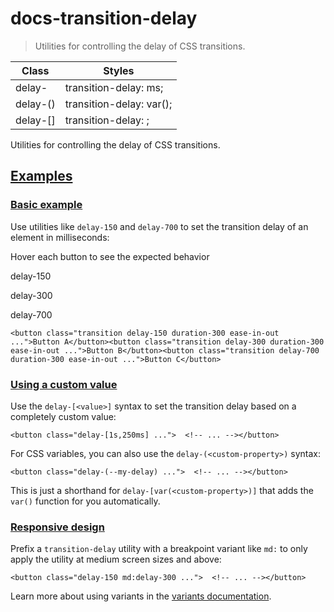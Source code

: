 # docs-transition-delay

> Utilities for controlling the delay of CSS transitions.

| Class                     | Styles                                    |
| ------------------------- | ----------------------------------------- |
| delay-<number>            | transition-delay: <number>ms;             |
| delay-(<custom-property>) | transition-delay: var(<custom-property>); |
| delay-[<value>]           | transition-delay: <value>;                |

Utilities for controlling the delay of CSS transitions.

## [Examples](#examples)

### [Basic example](#basic-example)

Use utilities like `delay-150` and `delay-700` to set the transition delay of an element in milliseconds:

Hover each button to see the expected behavior

delay-150

delay-300

delay-700

    <button class="transition delay-150 duration-300 ease-in-out ...">Button A</button><button class="transition delay-300 duration-300 ease-in-out ...">Button B</button><button class="transition delay-700 duration-300 ease-in-out ...">Button C</button>

### [Using a custom value](#using-a-custom-value)

Use the `delay-[<value>]` syntax to set the transition delay based on a completely custom value:

    <button class="delay-[1s,250ms] ...">  <!-- ... --></button>

For CSS variables, you can also use the `delay-(<custom-property>)` syntax:

    <button class="delay-(--my-delay) ...">  <!-- ... --></button>

This is just a shorthand for `delay-[var(<custom-property>)]` that adds the `var()` function for you automatically.

### [Responsive design](#responsive-design)

Prefix a `transition-delay` utility with a breakpoint variant like `md:` to only apply the utility at medium screen sizes and above:

    <button class="delay-150 md:delay-300 ...">  <!-- ... --></button>

Learn more about using variants in the [variants documentation](/docs/hover-focus-and-other-states).
